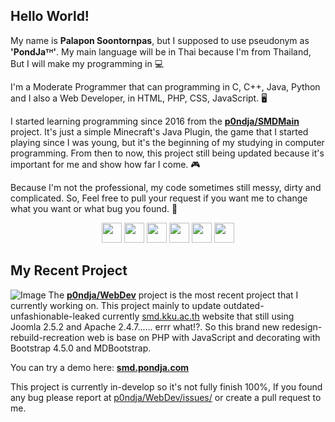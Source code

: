 ## Hello World!
My name is **Palapon Soontornpas**, but I supposed to use pseudonym as **'PondJaᵀᴴ'**. My main language will be in Thai because I'm from Thailand, But I will make my programming in  💻

I'm a Moderate Programmer that can programming in C, C++, Java, Python and I also a Web Developer, in HTML, PHP, CSS, JavaScript. 🖥

I started learning programming since 2016 from the [**p0ndja/SMDMain**](https://github.com/p0ndja/SMD_Main) project. It's just a simple Minecraft's Java Plugin, the game that I started playing since I was young, but it's the beginning of my studying in computer programming. From then to now, this project still being updated because it's important for me and show how far I come. 🎮

Because I'm not the professional, my code sometimes still messy, dirty and complicated. So, Feel free to pull your request if you want me to change what you want or what bug you found. 🔎
<p align='center'>
        <a href="https://www.facebook.com/p0ndja"><img src="https://image.flaticon.com/icons/svg/733/733547.svg" width="32"></a>
        <a href="https://twitter.com/p0ndja"><img src="https://image.flaticon.com/icons/svg/1409/1409937.svg" width="32"></a>
        <a href="https://instagr.am/p0ndja"><img src="https://image.flaticon.com/icons/svg/2111/2111463.svg" width="32"></a>
        <a href="https://smd.pondja.com"><img src="https://smd.pondja.com/static/images/logo/smdlogo.png" width="32"></a>
        <a href="https://me.pondja.com"><img src="https://www.pondja.com/p0ndja_square.png" width="32"></a>
        <a href="https://pondja.com/diary"><img src="https://image.flaticon.com/icons/svg/747/747720.svg" width="32"></a>
</p>

## My Recent Project
![Image](https://uni.pondja.com/file/2021/03/01/cover.jpg)
The [**p0ndja/WebDev**](https://github.com/p0ndja/WebDev) project is the most recent project that I currently working on. This project mainly to update outdated-unfashionable-leaked currently [smd.kku.ac.th](https://smd.kku.ac.th/) website that still using Joomla 2.5.2 and Apache 2.4.7...... errr what!?. So this brand new redesign-rebuild-recreation web is base on PHP with JavaScript and decorating with Bootstrap 4.5.0 and MDBootstrap.

You can try a demo here: [**smd.pondja.com**](https://smd.pondja.com)

This project is currently in-develop so it's not fully finish 100%, If you found any bug please report at [p0ndja/WebDev/issues/](https://github.com/p0ndja/WebDev/issues) or create a pull request to me.
